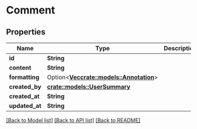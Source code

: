 # Comment

## Properties

Name | Type | Description | Notes
------------ | ------------- | ------------- | -------------
**id** | **String** |  | 
**content** | **String** |  | 
**formatting** | Option<[**Vec<crate::models::Annotation>**](annotation.md)> |  | [optional]
**created_by** | [**crate::models::UserSummary**](userSummary.md) |  | 
**created_at** | **String** |  | 
**updated_at** | **String** |  | 

[[Back to Model list]](../README.md#documentation-for-models) [[Back to API list]](../README.md#documentation-for-api-endpoints) [[Back to README]](../README.md)


